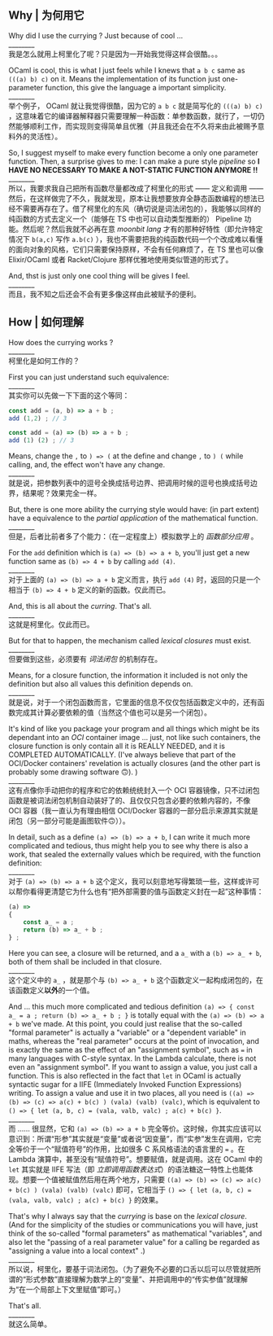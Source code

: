 
## Why | 为何用它

Why did I use the currying ? Just because of cool ...  
\________  
我是怎么就用上柯里化了呢？只是因为一开始我觉得这样会很酷。。。

OCaml is cool, this is what I just feels while I knews that `a b c` same as `(((a) b) c)` on it. Means the implementation of its function just one-parameter function, this give the language a important simplicity.  
\________  
举个例子， OCaml 就让我觉得很酷，因为它的 `a b c` 就是简写化的 `(((a) b) c)` ，这意味着它的编译器解释器只需要理解一种函数：单参数函数，就行了，一切仍然能够顺利工作，而实现则变得简单且优雅（并且我还会在不久将来由此被赐予意料外的灵活性）。

So, I suggest myself to make every function become a only one parameter function. Then, a surprise gives to me: I can make a pure style *pipeline* so **I HAVE NO NECESSARY TO MAKE A NOT-STATIC FUNCTION ANYMORE !!**  
\________  
所以，我要求我自己把所有函数尽量都改成了柯里化的形式 —— 定义和调用 —— 然后，在这样做完了不久，我就发现，原本让我想要放弃全静态函数编程的想法已经不需要再存在了。借了柯里化的东风（确切说是词法闭包的），我能够以同样的纯函数的方式去定义一个（能够在 TS 中也可以自动类型推断的） Pipeline 功能。然后呢？然后我就不必再在意 *moonbit lang* 才有的那种好特性（即允许特定情况下 `b(a,c)` 写作 `a.b(c)` ），我也不需要把我的纯函数代码一个个改成难以看懂的面向对象的风格，它们只需要保持原样，不会有任何麻烦了，在 TS 里也可以像 Elixir/OCaml 或者 Racket/Clojure 那样优雅地使用类似管道的形式了。

And, thst is just only one cool thing will be gives I feel.  
\________  
而且，我不知之后还会不会有更多像这样由此被赋予的便利。

## How | 如何理解

How does the currying works ?  
\________  
柯里化是如何工作的？

First you can just understand such equivalence:   
\________  
其实你可以先做一下下面的这个等同：

~~~ js
const add = (a, b) => a + b ;
add (1,2) ; // 3
~~~

~~~ js
const add = (a) => (b) => a + b ;
add (1) (2) ; // 3
~~~

Means, change the `,` to `) => (` at the define and change `,` to `) (` while calling, and, the effect won't have any change.  
\________  
就是说，把参数列表中的逗号全换成括号边界、把调用时候的逗号也换成括号边界，结果呢？效果完全一样。

But, there is one more ability the currying style would have: (in part extent) have a equivalence to the *partial application* of the mathematical function.  
\________  
但是，后者比前者多了个能力：（在一定程度上）模拟数学上的 *函数部分应用* 。

For the `add` definition which is `(a) => (b) => a + b`, you'll just get a new function same as `(b) => 4 + b` by calling `add (4)`.  
\________  
对于上面的 `(a) => (b) => a + b` 定义而言，执行 `add (4)` 时，返回的只是一个相当于 `(b) => 4 + b` 定义的新的函数。仅此而已。

And, this is all about the *curring*. That's all.  
\________  
这就是柯里化。仅此而已。

But for that to happen, the mechanism called *lexical closures* must exist.  
\________  
但要做到这些，必须要有 *词法闭包* 的机制存在。

Means, for a closure function, the information it included is not only the definition but also all values this definition depends on.  
\________  
就是说，对于一个闭包函数而言，它里面的信息不仅仅包括函数定义中的，还有函数完成其计算必要依赖的值（当然这个值也可以是另一个闭包）。

It's kind of like you package your program and all things which might be its dependant into an *OCI* container image ... just, not like such containers, the closure function is only contain all it is REALLY NEEDED, and it is COMPLETED AUTOMATICALLY. (I've always believe that part of the OCI/Docker containers' revelation is actually closures (and the other part is probably some drawing software 🙃). )  
\________  
这有点像你手动把你的程序和它的依赖统统封入一个 OCI 容器镜像，只不过闭包函数是被词法闭包机制自动装好了的、且仅仅只包含必要的依赖内容的，不像 OCI 容器（我一直认为有理由相信 OCI/Docker 容器的一部分启示来源其实就是闭包（另一部分可能是画图软件🙃））。

In detail, such as a define `(a) => (b) => a + b`, I can write it much more complicated and tedious, thus might help you to see why there is also a work, that sealed the externally values which be required, with the function definition:   
\________  
对于 `(a) => (b) => a + b` 这个定义，我可以刻意地写得繁琐一些，这样或许可以帮你看得更清楚它为什么也有“把外部需要的值与函数定义封在一起”这种事情：

~~~ js
(a) =>
{
    const a_ = a ;
    return (b) => a_ + b ;
} ;
~~~

Here you can see, a closure will be returned, and a `a_` with a `(b) => a_ + b`, both of them shall be included in that closure.  
\________  
这个定义中的 `a_` ，就是那个与 `(b) => a_ + b` 这个函数定义一起构成闭包的，在该函数定义**以外**的一个值。

And ... this much more complicated and tedious definition `(a) => { const a_ = a ; return (b) => a_ + b ; }` is totally equal with the `(a) => (b) => a + b` we've made. At this point, you could just realise that the so-called "formal parameter" is actually a "variable" or a "dependent variable" in maths, whereas the "real parameter" occurs at the point of invocation, and is exactly the same as the effect of an "assignment symbol", such as `=` in many languages with C-style syntax. In the Lambda calculate, there is not even an "assignment symbol". If you want to assign a value, you just call a function. This is also reflected in the fact that `let` in OCaml is actually syntactic sugar for a IIFE (Immediately Invoked Function Expressions) writing. To assign a value and use it in two places, all you need is `((a) => (b) => (c) => a(c) + b(c) ) (vala) (valb) (valc)`, which is equivalent to `() => { let (a, b, c) = (vala, valb, valc) ; a(c) + b(c) }`.  
\________  
而 …… 很显然，它和 `(a) => (b) => a + b` 完全等价。这时候，你其实应该可以意识到：所谓“形参”其实就是“变量”或者说“因变量”，而“实参”发生在调用，它完全等价于一个“赋值符号”的作用，比如很多 C 系风格语法的语言里的 `=` 。在 Lambda 演算中，甚至没有“赋值符号”。想要赋值，就是调用。这在 OCaml 中的 `let` 其实就是 IIFE 写法（即 *立即调用函数表达式*）的语法糖这一特性上也能体现。想要一个值被赋值然后用在两个地方，只需要 `((a) => (b) => (c) => a(c) + b(c) ) (vala) (valb) (valc)` 即可，它相当于 `() => { let (a, b, c) = (vala, valb, valc) ; a(c) + b(c) }` 的效果。

That's why I always say that the *currying* is base on the *lexical closure*. (And for the simplicity of the studies or communications you will have, just think of the so-called "formal parameters" as mathematical "variables", and also let the "passing of a real parameter value" for a calling be regarded as "assigning a value into a local context" .)  
\________  
所以说，柯里化，要基于词法闭包。（为了避免不必要的口舌以后可以尽管就把所谓的“形式参数”直接理解为数学上的“变量”、并把调用中的“传实参值”就理解为“在一个局部上下文里赋值”即可。）

That's all.  
\________  
就这么简单。









